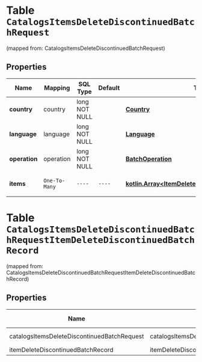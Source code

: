 
# Table `CatalogsItemsDeleteDiscontinuedBatchRequest`
(mapped from: CatalogsItemsDeleteDiscontinuedBatchRequest)

## Properties
Name | Mapping | SQL Type | Default | Type | Description | Notes
---- | ------- | -------- | ------- | ---- | ----------- | -----
**country** | country | long NOT NULL |  | [**Country**](Country.md) |  |  [foreignkey]
**language** | language | long NOT NULL |  | [**Language**](Language.md) |  |  [foreignkey]
**operation** | operation | long NOT NULL |  | [**BatchOperation**](BatchOperation.md) |  |  [foreignkey]
**items** | `One-To-Many` | `----` | `----`  | [**kotlin.Array&lt;ItemDeleteDiscontinuedBatchRecord&gt;**](ItemDeleteDiscontinuedBatchRecord.md) | Array with catalogs items | 





# **Table `CatalogsItemsDeleteDiscontinuedBatchRequestItemDeleteDiscontinuedBatchRecord`**
(mapped from: CatalogsItemsDeleteDiscontinuedBatchRequestItemDeleteDiscontinuedBatchRecord)

## Properties
Name | Mapping | SQL Type | Default | Type | Description | Notes
---- | ------- | -------- | ------- | ---- | ----------- | -----
catalogsItemsDeleteDiscontinuedBatchRequest | catalogsItemsDeleteDiscontinuedBatchRequest | long | | kotlin.Long | Primary Key | *one*
itemDeleteDiscontinuedBatchRecord | itemDeleteDiscontinuedBatchRecord | long | | kotlin.Long | Foreign Key | *many*



